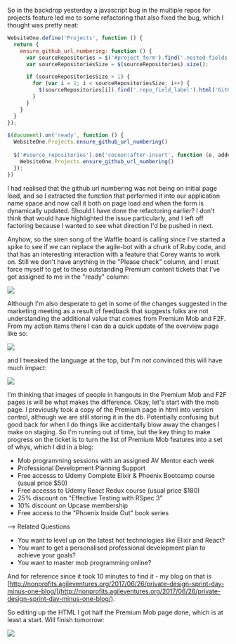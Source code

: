 So in the backdrop yesterday a javascript bug in the multiple repos for projects feature led me to some refactoring that also fixed the bug, which I thought was pretty neat:

```js
WebsiteOne.define('Projects', function () {
  return {
    ensure_github_url_numbering: function () {
      var sourceRepositories = $('#project_form').find('.nested-fields');
      var sourceRepositoriesSize = $(sourceRepositories).size();

      if (sourceRepositoriesSize > 1) {
        for (var i = 1; i < sourceRepositoriesSize; i++) {
          $(sourceRepositories[i]).find('.repo_field_label').html('GitHub url (' + (i + 1) + ')')
        }
      }
    }
  }
});

$(document).on('ready', function () {
  WebsiteOne.Projects.ensure_github_url_numbering()
  
  $('#source_repositories').on('cocoon:after-insert', function (e, added_repo) {
    WebsiteOne.Projects.ensure_github_url_numbering()
  });
})
```

I had realised that the github url numbering was not being on initial page load, and so I extracted the function that performed it into our application name space and now call it both on page load and when the form is dynamically updated.  Should I have done the refactoring earlier?  I don't think that would have highlighted the issue particularly, and I left off factoring because I wanted to see what direction I'd be pushed in next.

Anyhow, so the siren song of the Waffle board is calling since I've started a spike to see if we can replace the agile-bot with a chunk of Ruby code, and that has an interesting interaction with a feature that Corey wants to work on.  Still we don't have anything in the "Please check" column, and I must force myself to get to these outstanding Premium content tickets that I've got assigned to me in the "ready" column:

![](https://dl.dropboxusercontent.com/s/xqtuv7s55czfr5p/Screenshot%202017-09-27%2009.48.32.png?dl=1)

Although I'm also desperate to get in some of the changes suggested in the marketing meeting as a result of feedback that suggests folks are not understanding the additional value that comes from Premium Mob and F2F.  From my action items there I can do a quick update of the overview page like so:

![](https://dl.dropboxusercontent.com/s/apwfkulugmnj4z8/Screenshot%202017-09-27%2009.52.42.png?dl=1)

and I tweaked the language at the top, but I'm not convinced this will have much impact:

![](https://dl.dropboxusercontent.com/s/z1e41padz22gvao/Screenshot%202017-09-27%2009.56.35.png?dl=1)

I'm thinking that images of people in hangouts in the Premium Mob and F2F pages is will be what makes the difference.  Okay, let's start with the mob page.  I previously took a copy of the Premium page in html into version control, although we are still storing it in the db.  Potentially confusing but good back for when I do things like accidentally blow away the changes I make on staging.  So I'm running out of time, but the key thing to make progress on the ticket is to turn the list of Premium Mob features into a set of whys, which I did in a blog:

* Mob programming sessions with an assigned AV Mentor each week
* Professional Development Planning Support
* Free accesss to Udemy Complete Elixir & Phoenix Bootcamp course (usual price $50)
* Free accesss to Udemy React Redux course (usual price $180)
* 25% discount on "Effective Testing with RSpec 3"
* 10% discount on Upcase membership
* Free access to the "Phoenix Inside Out" book series

--> Related Questions

* You want to level up on the latest hot technologies like Elixir and React?
* You want to get a personalised professional development plan to achieve your goals?
* You want to master mob programming online?

And for reference since it took 10 minutes to find it - my blog on that is [http://nonprofits.agileventures.org/2017/06/26/private-design-sprint-day-minus-one-blog/](http://nonprofits.agileventures.org/2017/06/26/private-design-sprint-day-minus-one-blog/).

So editing up the HTML I got half the Premium Mob page done, which is at least a start.  Will finish tomorrow:

![](https://www.dropbox.com/s/ko5h8eraiwy5l63/Screenshot%202017-09-27%2010.38.32.png?dl=1)
